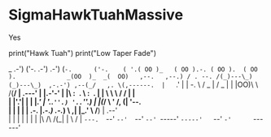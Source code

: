 # SigmaHawkTuahMassive
Yes

print("Hawk Tuah")
print("Low Taper Fade")

 _   .-')      ('-.      .-')     .-')                  (`-.      ('-.   
( '.( OO )_   ( OO ).-. ( OO ).  ( OO ).              _(OO  )_  _(  OO)  
 ,--.   ,--.) / . --. /(_)---\_)(_)---\_)  ,-.-') ,--(_/   ,. \(,------. 
 |   `.'   |  | \-.  \ /    _ | /    _ |   |  |OO)\   \   /(__/ |  .---' 
 |         |.-'-'  |  |\  :` `. \  :` `.   |  |  \ \   \ /   /  |  |     
 |  |'.'|  | \| |_.'  | '..`''.) '..`''.)  |  |(_/  \   '   /, (|  '--.  
 |  |   |  |  |  .-.  |.-._)   \.-._)   \ ,|  |_.'   \     /__) |  .--'  
 |  |   |  |  |  | |  |\       /\       /(_|  |       \   /     |  `---. 
 `--'   `--'  `--' `--' `-----'  `-----'   `--'        `-'      `------' 
